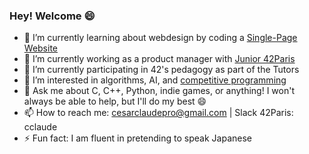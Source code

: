 ### Hey! Welcome 😄

- 🌱  I’m currently learning about webdesign by coding a [Single-Page Website](https://github.com/celeloup/Transcendance)
- 🔭  I’m currently working as a product manager with [Junior 42Paris](https://paris.junior42.com/)
- 👯  I’m currently participating in 42's pedagogy as part of the Tutors
- 🤩  I’m interested in algorithms, AI, and [competitive programming](https://www.codingame.com/profile/18b80b5bcc2d8e99a5927a177258e2142234663)
- 💬  Ask me about C, C++, Python, indie games, or anything! I won't always be able to help, but I'll do my best 😄
- 📫  How to reach me: [cesarclaudepro@gmail.com](mailto:cesarclaudepro@gmail.com) | Slack 42Paris: cclaude
- ⚡ Fun fact: I am fluent in pretending to speak Japanese
